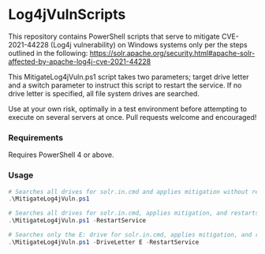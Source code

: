 # Log4jVulnScripts

This repository contains PowerShell scripts that serve to mitigate CVE-2021-44228 (Log4j vulnerability) on Windows systems only per the steps outlined in the following: https://solr.apache.org/security.html#apache-solr-affected-by-apache-log4j-cve-2021-44228

This MitigateLog4jVuln.ps1 script takes two parameters; target drive letter and a switch parameter to instruct this script to restart the service. If no drive letter is specified, all file system drives are searched.

Use at your own risk, optimally in a test environment before attempting to execute on several servers at once. Pull requests welcome and encouraged!

### Requirements
Requires PowerShell 4 or above.

### Usage
```powershell
# Searches all drives for solr.in.cmd and applies mitigation without restarting the service:
.\MitigateLog4jVuln.ps1

# Searches all drives for solr.in.cmd, applies mitigation, and restarts service:
.\MitigateLog4jVuln.ps1 -RestartService

# Searches only the E: drive for solr.in.cmd, applies mitigation, and restarts service:
.\MitigateLog4jVuln.ps1 -DriveLetter E -RestartService
```
